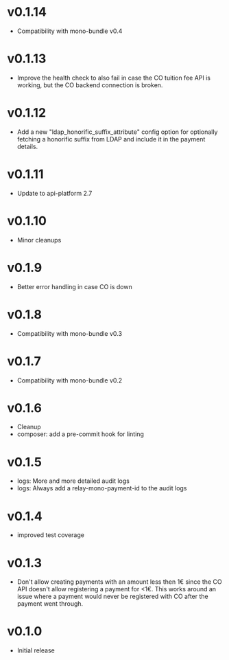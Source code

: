 # v0.1.14

  * Compatibility with mono-bundle v0.4

# v0.1.13

* Improve the health check to also fail in case the CO tuition fee API is working, but the CO backend connection is broken.

# v0.1.12

* Add a new "ldap_honorific_suffix_attribute" config option for optionally fetching a honorific suffix from LDAP
  and include it in the payment details.

# v0.1.11

* Update to api-platform 2.7

# v0.1.10

* Minor cleanups

# v0.1.9

* Better error handling in case CO is down

# v0.1.8

* Compatibility with mono-bundle v0.3

# v0.1.7

* Compatibility with mono-bundle v0.2

# v0.1.6

* Cleanup
* composer: add a pre-commit hook for linting

# v0.1.5

* logs: More and more detailed audit logs
* logs: Always add a relay-mono-payment-id to the audit logs

# v0.1.4

* improved test coverage

# v0.1.3

* Don't allow creating payments with an amount less then 1€ since the CO API
  doesn't allow registering a payment for <1€. This works around an issue where
  a payment would never be registered with CO after the payment went through.

# v0.1.0

* Initial release
